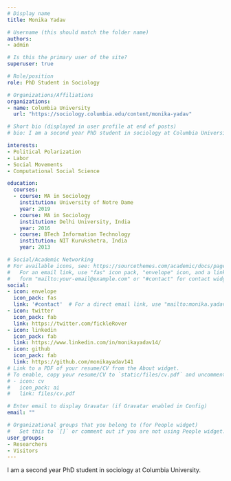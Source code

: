 ```yaml
---
# Display name
title: Monika Yadav

# Username (this should match the folder name)
authors:
- admin

# Is this the primary user of the site?
superuser: true

# Role/position
role: PhD Student in Sociology

# Organizations/Affiliations
organizations:
- name: Columbia University
  url: "https://sociology.columbia.edu/content/monika-yadav"

# Short bio (displayed in user profile at end of posts)
# bio: I am a second year PhD student in sociology at Columbia University. 

interests:
- Political Polarization
- Labor
- Social Movements
- Computational Social Science

education:
  courses:
  - course: MA in Sociology
    institution: University of Notre Dame
    year: 2019
  - course: MA in Sociology
    institution: Delhi University, India
    year: 2016
  - course: BTech Information Technology
    institution: NIT Kurukshetra, India
    year: 2013

# Social/Academic Networking
# For available icons, see: https://sourcethemes.com/academic/docs/page-builder/#icons
#   For an email link, use "fas" icon pack, "envelope" icon, and a link in the
#   form "mailto:your-email@example.com" or "#contact" for contact widget.
social:
- icon: envelope
  icon_pack: fas
  link: '#contact'  # For a direct email link, use "mailto:monika.yadav@columbia.edu".
- icon: twitter
  icon_pack: fab
  link: https://twitter.com/fickleRover
- icon: linkedin
  icon_pack: fab
  link: https://www.linkedin.com/in/monikayadav14/
- icon: github
  icon_pack: fab
  link: https://github.com/monikayadav141
# Link to a PDF of your resume/CV from the About widget.
# To enable, copy your resume/CV to `static/files/cv.pdf` and uncomment the lines below.
# - icon: cv
#   icon_pack: ai
#   link: files/cv.pdf

# Enter email to display Gravatar (if Gravatar enabled in Config)
email: ""

# Organizational groups that you belong to (for People widget)
#   Set this to `[]` or comment out if you are not using People widget.
user_groups:
- Researchers
- Visitors
---
```


I am a second year PhD student in sociology at Columbia University.


